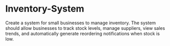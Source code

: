 # Inventory-System
Create a system for small businesses to manage inventory. The system should allow  businesses to track stock levels, manage suppliers, view sales trends, and  automatically generate reordering notifications when stock is low. 
